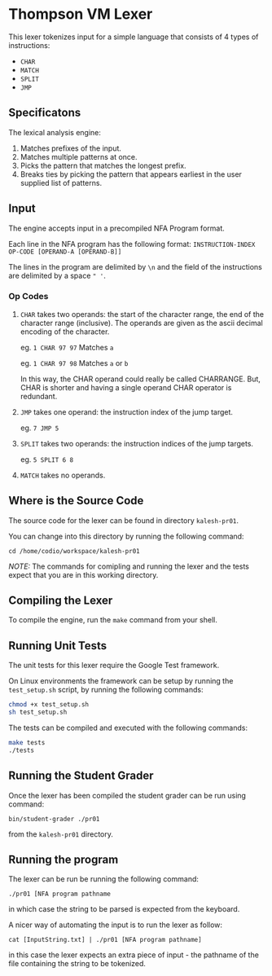 # Thompson VM Lexer #
This lexer tokenizes input for a simple language that consists of 4 types of instructions:
+ `CHAR`
+ `MATCH`
+ `SPLIT`
+ `JMP`

## Specificatons ##
The lexical analysis engine:
1. Matches prefixes of the input.
2. Matches multiple patterns at once.
3. Picks the pattern that matches the longest prefix.
4. Breaks ties by picking the pattern that appears earliest in the user supplied list of patterns.

## Input ##
The engine accepts input in a precompiled NFA Program format.

Each line in the NFA program has the following format:
`INSTRUCTION-INDEX OP-CODE [OPERAND-A [OPERAND-B]]`

The lines in the program are delimited by `\n` and the field of the instructions are delimited by a space `" '`.

### Op Codes ##

1.  `CHAR` takes two operands: the start of the character range, the end of the
    character range (inclusive). The operands are given as the ascii decimal
    encoding of the character.

    eg. `1 CHAR 97 97` Matches `a`

    eg. `1 CHAR 97 98` Matches `a` or `b`

    In this way, the CHAR operand could really be called CHARRANGE. But, CHAR is
    shorter and having a single operand CHAR operator is redundant.

2.  `JMP` takes one operand: the instruction index of the jump target.

    eg. `7 JMP 5`

3.  `SPLIT` takes two operands: the instruction indices of the jump targets.

    eg. `5 SPLIT 6 8`

4.  `MATCH` takes no operands.

## Where is the Source Code ##
The source code for the lexer can be found in directory `kalesh-pr01`.

You can change into this directory by running the following command:

`cd /home/codio/workspace/kalesh-pr01`

*NOTE:* The commands for comipling and running the lexer and the tests expect that you are in this working directory.

## Compiling the Lexer ##

To compile the engine, run the `make` command from your shell.

## Running Unit Tests ##

The unit tests for this lexer require the Google Test framework.

On Linux environments the framework can be setup by running the `test_setup.sh` script, by running the following commands:
```bash
chmod +x test_setup.sh
sh test_setup.sh
```

The tests can be compiled and executed with the following commands:
```bash
make tests
./tests
```

## Running the Student Grader ##

Once the lexer has been compiled the student grader can be run using command:

`bin/student-grader ./pr01`

from the `kalesh-pr01` directory.

## Running the program ##

The lexer can be run be running the following command:

`./pr01 [NFA program pathname`

in which case the string to be parsed is expected from the keyboard.


A nicer way of automating the input is to run the lexer as follow:

`cat [InputString.txt] | ./pr01 [NFA program pathname]`

in this case the lexer expects an extra piece of input - the pathname of the file containing the string to be tokenized.




